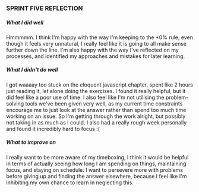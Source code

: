 <h3>SPRINT FIVE REFLECTION</h3>

<h5>What I did well</h5>
<p>
  Hmmmmm. I think I'm happy with the way I'm keeping to the *0% rule, even though it feels very unnatural, I really feel like it is going to all make sense further down the line. I'm also happy with the way I've reflected on my processes, and identified my approaches and mistakes for later learning.
</p>

<h5>What I didn't do well</h5>
<p>
  I got waaaay too stuck on the eloquent javascript chapter, spent like 2 hours just    reading it, let alone doing the exercises. I found it really helpful, but it did feel like a poor use of time. I also feel like I'm not utilising the problem-solving tools we've been given very well, as my current time constraints encourage me to just look at the answer rather than spend too much time working on an issue. So I'm getting through the work alright, but possibly not taking in as much as I could. I also had a really rough week personally and found it incredibly hard to focus :(
</p>

<h5>What to improve on</h5>
<p>
  I really want to be more aware of my timeboxing, I think it would be helpful in terms of actually seeing how long I am spending on things, maintaining focus, and staying on schedule. I want to persevere more with problems before giving up and finding the answer elsewhere, because I feel like I'm inhibiting my own chance to learn in neglecting this.
</p>